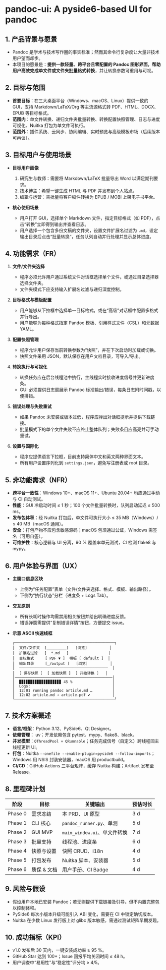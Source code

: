 # pandoc-ui: A pyside6-based UI for pandoc


## 1. 产品背景与愿景

* Pandoc 是学术与技术写作圈的事实标准；然而其命令行复杂度让大量非技术用户望而却步。
* 本项目的愿景是：**提供一款轻量、跨平台且零配置的 Pandoc 图形界面，帮助用户高效完成单文件或文件夹批量格式转换**，并让转换参数可重用与可视。

## 2. 目标与范围

* **首要目标**：在三大桌面平台（Windows、macOS、Linux）提供一致的 GUI，支持 Markdown/LaTeX/Org 等主流源格式转 PDF、HTML、DOCX、EPUB 等目标格式。
* **范围内**：单文件转换、递归文件夹批量转换、转换配置快照管理、日志与进度可视化、Nuitka 打包为单文件可执行。
* **范围外**：插件系统、云同步、协同编辑、实时预览与高级模板市场（后续版本可再议）。

## 3. 目标用户与使用场景

* **目标用户画像**

  1. 研究生与教师：需要将 Markdown/LaTeX 批量导出 Word 以满足期刊要求。
  2. 技术博主：希望一键生成 HTML 与 PDF 并发布到个人站点。
  3. 编辑与运营：需批量将客户稿件转换为 EPUB / MOBI 上架电子书平台。
* **核心使用场景**

  * 用户打开 GUI，选择单个 Markdown 文件，指定目标格式（如 PDF），点击“转换”立即得到输出并查看日志。
  * 用户选择一个包含多份文稿的文件夹，设置文件扩展名过滤为 `.md`，设定输出目录后点击“批量转换”，任务队列自动并行处理并显示总体进度。

## 4. 功能需求（FR）

1. **文件/文件夹选择**

   * 程序必须允许用户通过系统文件对话框选择单个文件，或通过目录选择器选择文件夹。
   * 文件夹模式下应支持输入扩展名过滤与递归深度控制。
2. **目标格式与模板配置**

   * 用户能够从下拉框中选择单一目标格式，或在“高级”对话框中配置多格式并行导出。
   * 用户能够为每种格式指定 Pandoc 模板、引用样式文件（CSL）和元数据 YAML。
3. **配置快照管理**

   * 程序允许用户保存当前转换参数为“快照”，并在下次启动时加载或切换。
   * 快照文件采用 JSON，默认保存在用户文档目录，可导入/导出。
4. **转换执行与可视化**

   * 转换任务应在后台线程池中执行，主线程实时接收进度信号并更新进度条。
   * GUI 必须提供日志窗展示 Pandoc 标准输出/错误，每条日志附时间戳，以便排错。
5. **错误处理与失败重试**

   * 如果 Pandoc 未安装或版本过低，程序应弹出对话框提示并提供下载链接。
   * 批量模式下的单个文件失败不应终止整体队列；失败条目应高亮并可手动重试。
6. **设置与国际化**

   * 程序应提供语言下拉框，目前支持简体中文和英文两种界面文本。
   * 所有用户设置序列化到 `settings.json`，避免写注册表或 root 目录。

## 5. 非功能需求（NFR）

* **跨平台一致性**：Windows 10+、macOS 11+、Ubuntu 20.04+ 均应通过手动与 CI 自动测试。
* **性能**：GUI 冷启动时间 ≤ 1 秒；100 个文件批量转换时，队列启动延迟 ≤ 500 ms。
* **发布包体积**：经 Nuitka 打包后，单文件可执行大小 ≤ 35 MB（Windows）/ ≤ 40 MB（macOS 通用）。
* **安全**：打包产物不应包含敏感源码；macOS 包须通过公证，Windows 需签名（可用自签）。
* **可维护性**：核心逻辑与 UI 分离，90 % 覆盖率单元测试，CI 检测 flake8 与 mypy。

## 6. 用户体验与界面（UX）

* **主窗口信息区块**

  * 上侧为“任务配置”表单（文件/文件夹选择、格式、模板、输出路径）。
  * 下侧为“执行状态”分栏（进度条 + Logs Tab）。
* **交互原则**

  * 所有长耗时操作均需禁用相关按钮并给出明确进度反馈。
  * 错误弹窗需提供“复制错误详情”按钮，方便提交 issue。
* **示意 ASCII 快速线框**

  ```text
  ┌─────────────────────────────────────────────┐
  │  文件/文件夹  [_________]   [浏览]          │
  │  扩展名过滤   [  *.md   ]                  │
  │  目标格式     [ PDF ▼ ]  模板 [ default ]  │
  │  输出目录     [_/output ]   [浏览]          │
  │  ────────────────────────────────────────  │
  │  [ 保存快照 ]  [ 加载快照 ]  [ 开始转换 ]   │
  │────────────────────────────────────────────│
  │  ▊▊▊▊▊▊▊▊▊▊▊▊▊▊▊▊▊▊▊ 45 %                  │
  │  Logs:                                     │
  │  12:01 running pandoc article.md …         │
  │  12:02 article.md → article.pdf ✔          │
  └─────────────────────────────────────────────┘
  ```

## 7. 技术方案概述

* **语言/框架**：Python 3.12、PySide6、Qt Designer。
* **依赖管理**： uv；开发依赖包含 pytest、mypy、flake8、black。
* **并发模型**：`QThreadPool + QRunnable`；任务完成信号（自定义）跨线程回主线程更新 UI。
* **打包**：Nuitka `--onefile --enable-plugin=pyside6 --follow-imports`；Windows 用 NSIS 封装安装器，macOS 用 productbuild。
* **CI/CD**：GitHub Actions 三平台矩阵，缓存 Nuitka 构建；Artifact 发布至 Release。

## 8. 里程碑计划

| 阶段      | 目标      | 关键输出                   | 预估时长 |
| ------- | ------- | ---------------------- | ---- |
| Phase 0 | 需求冻结    | 本 PRD、UI 原型            | 3 d  |
| Phase 1 | CLI 核心  | `pandoc_runner.py`、单测  | 5 d  |
| Phase 2 | GUI MVP | `main_window.ui`、单文件转换 | 7 d  |
| Phase 3 | 批量支持    | 线程池、进度条                | 6 d  |
| Phase 4 | 快照与设置   | 快照 CRUD、i18n           | 4 d  |
| Phase 5 | 打包发布    | Nuitka 脚本、安装器          | 5 d  |
| Phase 6 | 质保 & 文档 | 用户手册、CI Badge          | 4 d  |

## 9. 风险与假设

* 假设用户本地已安装 Pandoc；若无则提供下载链接及引导，但不内置完整包以控制体积。
* PySide6 每次小版本升级可能引入 ABI 变化，需要在 CI 中锁定确切版本。
* Nuitka 在少数 Linux 发行版上对 glibc 版本敏感，需通过测试矩阵早期发现。

## 10. 成功指标（KPI）

* v1.0 发布后 30 天内，一键安装成功率 ≥ 95 %。
* GitHub Star 达到 100+；Issue 回报平均关闭时间 ≤ 48 h。
* 用户调查中“易用性”与“稳定性”评分均 ≥ 4/5。
